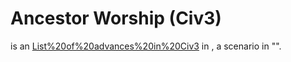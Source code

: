 # Ancestor Worship (Civ3)

 is an [List%20of%20advances%20in%20Civ3](advance) in , a scenario in "".